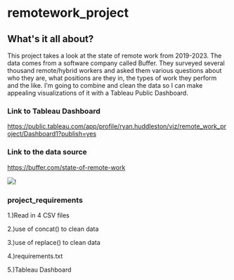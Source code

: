 
# **remotework_project**
## What's it all about?

This project takes a look at the state of remote work from 2019-2023. The data comes from a software
company called Buffer. They surveyed several thousand remote/hybrid workers and asked them various 
questions about who they are, what positions are they in, the types of work they perform and the
like. I'm going to combine and clean the data so I can make appealing visualizations of it with a Tableau
Public Dashboard.

### Link to Tableau Dashboard
https://public.tableau.com/app/profile/ryan.huddleston/viz/remote_work_project/Dashboard1?publish=yes

### Link to the data source 
https://buffer.com/state-of-remote-work


![](IMAGE.png)!



### project_requirements 
1.)Read in 4 CSV files 

2.)use of concat() to clean data

3.)use of replace() to clean data

4.)requirements.txt

5.)Tableau Dashboard
